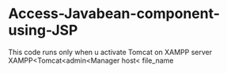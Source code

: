 # Access-Javabean-component-using-JSP
This code runs only when u activate Tomcat on XAMPP server
XAMPP<Tomcat<admin<Manager host< file_name
